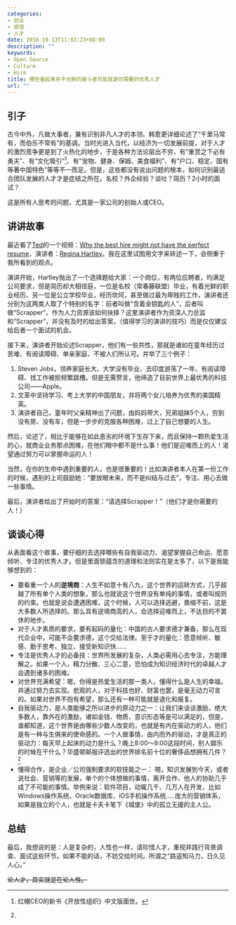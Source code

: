 ```yaml
---
categories:
- 创业
- 感悟
- 人才
date: 2016-10-13T11:03:23+08:00
description: ""
keywords:
- Open Source
- Culture
- Hire
title: 哪些看起来并不光鲜的奋斗者可能就是你需要的优秀人才
url: ""
---
```


## 引子

古今中外，凡做大事者，兼有识别非凡人才的本领。韩愈更详细论述了“千里马常有，而伯乐不常有”的基调。当时光进入当代，以经济为一切发展前提，对于人才的激烈竞争更是到了火热化的地步，于是各种方法论层出不穷，有“重赏之下必有勇夫”、有“文化吸引”[^1]、有“宠物、健身、保姆、美食福利”、有“户口、稳定、国有等著中国特色”等等不一而足。但是，这些都没有说出问题的根本，如何识别最适合团队发展的人才才是症结之所在。名校？外企经验？谈吐？简历？2小时的面试？

这是所有人思考的问题，尤其是一家公司的创始人或CEO。

## 讲讲故事

最近看了[Ted](http://www.ted.com)的一个视频：[Why the best hire might not have the perfect resume](http://www.ted.com/talks/regina_hartley_why_the_best_hire_might_not_have_the_perfect_resume#t-53538)，演讲者：[Regina Hartley](http://www.ted.com/speakers/regina_hartley)。我在这里试图用文字来转述一下，会侧重于我所看到的观点。

演讲开始，Hartley抛出了一个选择题给大家：一个岗位，有两位应聘者，均满足公司要求，但是简历却大相径庭，一位是名校（常春藤联盟）毕业，有着光鲜的职业经历、另一位是公立学校毕业，经历坎坷，甚至做过最为卑贱的工作，演讲者还分别为这两类人取了个特别的名字：前者叫做“含着金钥匙的人”，后者叫做“Scrapper”。作为人力资源该如何抉择？这里演讲者作为资深人力总监和“Scrapper”，并没有及时的给出答案，（值得学习的演讲的技巧）而是仅仅建议给后者一个面试的机会。

接下来，演讲者开始论述Scrapper，他们有一些共性，那就是诸如在童年经历过苦难、有阅读障碍、单亲家庭、不被人们所认可。并举了三个例子：

1. Steven Jobs，领养家庭长大、大学没有毕业、去印度游荡了一年、有阅读障碍、找工作被拒频繁跳槽。但是无需赘言，他缔造了目前世界上最优秀的科技公司——Apple。
2. 文革中坚持学习、考上大学的中国朋友，并将两个女儿培养为优秀的美国精英。
3. 演讲者自己，童年时父亲精神出了问题，由妈妈带大，兄弟姐妹5个人，穷到没有房、没有车，但是一步步的克服各种困难，过上了自己想要的人生。

然后，论述了，相比于能够在如此恶劣的环境下生存下来，而且保持一颗热爱生活的心，就商业业务那点困难，在他们眼中都不是什么事！他们是迎难而上的人！渴望通过努力可以掌握命运的人！

当然，在你的生命中遇到重要的人，也是很重要的！比如演讲者本人在第一份工作的时候，遇到的上司鼓励她：“要放眼未来，而不是纠结与过去”，专注、用心去做一些事情。

最后，演讲者给出了开始时的答案：“请选择Scrapper！”（他们才是你需要的人！）

## 谈谈心得

从表面看这个故事，要仔细的去选择哪些有自我驱动力、渴望掌握自己命运、愿意倾听、专注的优秀人才。但是里面锁蕴含的道理和法则实在是太多了，以下是我能够想到的：

* 要看重一个人的**逆境商**：人生不如意十有八九，这个世界的运转方式，几乎超越了所有单个人类的想象，那么也就说这个世界没有单纯的事情，或者叫规则的约束。也就是说会遭遇困难，这个时候，人可以选择逃避，畏缩不前，这是大多数人所选择的。那么具有逆境商高的人，会选择迎难而上，不达目的不罢休的地步。
* 对于人才素质的要求，要有起码的量化：中国的古人要求德才兼备，那么在现代企业中，可能不会要求德，这个交给法律。至于才的量化：愿意倾听、敏感、勤于思考、独立、接受新知识快......
* 专注是优秀人才的必备技：世界所发展的复杂，人类必需用心去专注，方能理解之。如果一个人，精力分散、三心二意，恐怕成为知识经济时代的卓越人才会遇到诸多的困难。
* 对世界充满希望：嗯，你得是热爱生活的那一类人，懂得什么是人生的幸福，并通过努力去实现。悲观的人，对于科技也好、财富也罢，是毫无动力可言的。如果对世界不抱有希望，那么还有一种可能就是退化和报复。
* 自我驱动力，是人类能够之所以进步的原动力之一：让我们来谈谈激励，绝大多数人，靠外在的激励，诸如金钱、物质、意识形态等是可以满足的，但是，谁都知道，这个世界是由哪些少数人改变的，也就是有内在驱动力的人，他们是有一种与生俱来的使命感的。一个人做事情，由内而外的驱动，才是真正的驱动力：每天早上起床的动力是什么？晚上8:00～9:00这段时间，别人娱乐的时候在干什么？华盛顿邮报评选出的世界排名前十位的奢侈品想拥有几件？[^2]
* 懂得合作，是企业／公司强制要求的软技能之一： 嗯，知识发展到今天，或者说社会、营销等的发展，单个的个体想做的事情，离开合作、他人的协助几乎成了不可能的事情。举例来说：软件项目，动辄几千、几万人在开发，比如Windows操作系统、Oracle数据库、iOS手机操作系统.....庞大的营销体系，如果是独立的个人，也就是卡夫卡笔下《城堡》中的孤立无援的主人公。

## 总结

最后，我想说的是：人是复杂的，人性也一样，请珍惜人才，重视并践行背景调查、面试这些环节。如果不能的话，不妨交给时间。所谓之“路遥知马力，日久见人心。”

~~论人才，其实就是在论人性。~~


[^1]: 红帽CEO的新书《开放性组织》中文版面世。
[^2]: 
